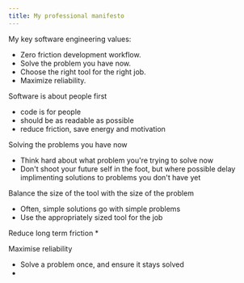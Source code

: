 ```yaml
---
title: My professional manifesto
---
```


My key software engineering values:
* Zero friction development workflow.
* Solve the problem you have now.
* Choose the right tool for the right job.
* Maximize reliability.

Software is about people first
* code is for people
* should be as readable as possible
* reduce friction, save energy and motivation

Solving the problems you have now
* Think hard about what problem you're trying to solve now
* Don't shoot your future self in the foot, but where possible delay implimenting solutions to problems you don't have yet

Balance the size of the tool with the size of the problem
* Often, simple solutions go with simple problems
* Use the appropriately sized tool for the job

Reduce long term friction
* 

Maximise reliability
* Solve a problem once, and ensure it stays solved
* 
